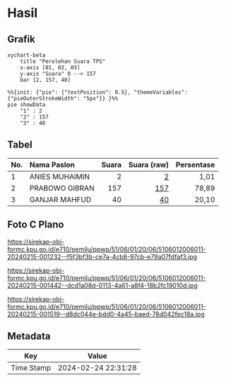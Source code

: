 # Hasil

## Grafik

```mermaid
xychart-beta
    title "Perolehan Suara TPS"
    x-axis [01, 02, 03]
    y-axis "Suara" 0 --> 157
    bar [2, 157, 40]
```

```mermaid
%%{init: {"pie": {"textPosition": 0.5}, "themeVariables": {"pieOuterStrokeWidth": "5px"}} }%%
pie showData
    "1" : 2
    "2" : 157
    "3" : 40
```

## Tabel

| No. | Nama Paslon    | Suara | Suara (raw) | Persentase |
|:--- |:-------------- | -----:| -----------:| ----------:|
| 1   | ANIES MUHAIMIN | 2     | [2][p-1]    | 1,01       |
| 2   | PRABOWO GIBRAN | 157   | [157][p-2]  | 78,89      |
| 3   | GANJAR MAHFUD  | 40    | [40][p-3]   | 20,10      |


[p-1]: https://github.com/gigit-pemilu/pemilu-2024-51-bali/blob/main/pilpres/hitung-suara/sub/51-bali/sub/06-bangli/sub/01-susut/sub/2006-penglumbaran/sub/011-tps/sub/paslon-1.txt
[p-2]: https://github.com/gigit-pemilu/pemilu-2024-51-bali/blob/main/pilpres/hitung-suara/sub/51-bali/sub/06-bangli/sub/01-susut/sub/2006-penglumbaran/sub/011-tps/sub/paslon-2.txt
[p-3]: https://github.com/gigit-pemilu/pemilu-2024-51-bali/blob/main/pilpres/hitung-suara/sub/51-bali/sub/06-bangli/sub/01-susut/sub/2006-penglumbaran/sub/011-tps/sub/paslon-3.txt

## Foto C Plano

https://sirekap-obj-formc.kpu.go.id/e710/pemilu/ppwp/51/06/01/20/06/5106012006011-20240215-001232--f5f3bf3b-ce7a-4cb8-97cb-e79a07fdfaf3.jpg

https://sirekap-obj-formc.kpu.go.id/e710/pemilu/ppwp/51/06/01/20/06/5106012006011-20240215-001442--dcd1a08d-0113-4a61-a8f4-18b2fc19010d.jpg

https://sirekap-obj-formc.kpu.go.id/e710/pemilu/ppwp/51/06/01/20/06/5106012006011-20240215-001519--d8dc044e-bdd0-4a45-baed-78d042fec18a.jpg


## Metadata

| Key        | Value               |
| ---------- | ------------------- |
| Time Stamp | 2024-02-24 22:31:28 |



